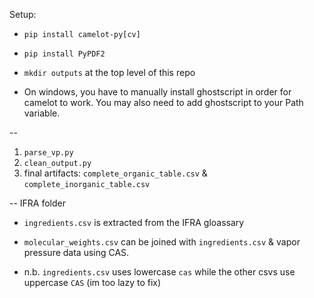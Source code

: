 Setup:
- `pip install camelot-py[cv]`
- `pip install PyPDF2`
- `mkdir outputs` at the top level of this repo

- On windows, you have to manually install ghostscript in order for camelot to work. You may also need to add ghostscript to your Path variable.

--
1. `parse_vp.py` 
2. `clean_output.py`
3. final artifacts: `complete_organic_table.csv` & `complete_inorganic_table.csv`

-- IFRA folder
- `ingredients.csv` is extracted from the IFRA gloassary
- `molecular_weights.csv` can be joined with `ingredients.csv` & vapor pressure data using CAS. 

- n.b. `ingredients.csv` uses lowercase `cas` while the other csvs use uppercase `CAS` (im too lazy to fix)